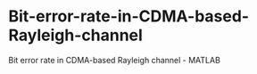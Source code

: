 # Bit-error-rate-in-CDMA-based-Rayleigh-channel
Bit error rate in CDMA-based Rayleigh channel - MATLAB 
